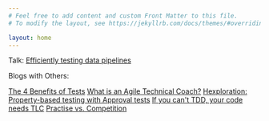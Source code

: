 ```yaml
---
# Feel free to add content and custom Front Matter to this file.
# To modify the layout, see https://jekyllrb.com/docs/themes/#overriding-theme-defaults

layout: home
---
```


Talk:
[Efficiently testing data pipelines](https://youtu.be/uzVewG8M6r0)

Blogs with Others:

[The 4 Benefits of Tests](http://llewellynfalco.blogspot.com/2021/04/)
[What is an Agile Technical Coach?](http://llewellynfalco.blogspot.com/2021/05/what-is-agile-technical-coach.html)
[Hexploration: Property-based testing with Approval tests](http://llewellynfalco.blogspot.com/2021/06/hexploration.html)
[If you can't TDD, your code needs TLC](https://jay.bazuzi.com/TDDs-legacy-cousins/)
[Practise vs. Competition](http://llewellynfalco.blogspot.com/2022/08/practice-vs-competition.html)
